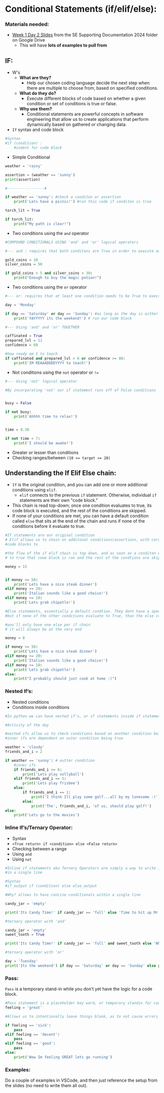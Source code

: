 # Conditional Statements (if/elif/else):

### Materials needed:
- [Week 1 Day 2 Slides](https://docs.google.com/presentation/d/1UF0ifMrYy_rOf0Rm60d0vw2xnBPSGcbX/edit?usp=drive_link&ouid=112614877916387331551&rtpof=true&sd=true) from the SE Supporting Documentation 2024 folder on Google Drive
    - This will have **lots of examples to pull from**

## IF:
- W's
    - **What are they?**
        - Help our chosen coding language decide the next step when there are multiple to choose from, based on specified conditions.
    - **What do they do?**
        - Execute different blocks of code based on whether a given condition or set of conditions is true or false.
    - **Why use them?**
        - Conditional statements are powerful concepts in software engineering that allow us to create applications that perform dynamically based on gathered or changing data.
- `If` syntax and code block
```python
#Syntax
#if (condition) :
    #indent for code block
```


- Simple Conditional
```python
weather = 'rainy'

assertion = (weather == 'sunny')
print(assertion)

#-----------------#

if weather == 'sunny': #check a conditon or assertion
    print('Lets have a picnic!') #run this code if conditon is true

torch_lit = True

if torch_lit:
    print("My path is clear!")
```

- Two conditions using the `and` operator
```python
#COMPOUND CONDITIONALS USING 'and' and 'or' logical operators

#--- and : requires that both conditons are True in order to execute our code block

gold_coins = 10
silver_coins = 50

if gold_coins > 5 and silver_coins > 30:
    print("Enough to buy the magic potion!")
```
- Two conditions using the `or` operator
```python
#--- or: requires that at least one condition needs to be True to execute the code block

day = 'Monday'

if day == 'Saturday' or day == 'Sunday': #as long as the day is either saturday or sunday
    print('YAYYYYY its the weekend!') # run our code block

#--- Using 'and' and 'or' TOGETHER

caffinated = True
prepared_lvl = 11
confidence = 60

#how ready am I to teach
if caffinated and prepared_lvl > 6 or confidence >= 80:
    print('IM REAAADDDDYYYY to teach!')
```

- Not conditions using the `not` operator or `!=`
```python
#--- Using 'not' logical operator

#By incorporating 'not' our if statement runs off of False conditions


busy = False

if not busy:
    print('Ahhhh time to relax!')


time = 8.30

if not time < 7:
    print('I should be awake!')
```
 
- Greater or lesser than conditions
- Checking ranges/between `(10 <= target <= 20)`

## Understanding the If Elif Else chain:
- `If` is the original condition, and you can add one or more additional conditions using `elif`.
    - `elif` connects to the previous `if` statement. Otherwise, individual `if` statements are their own "code block."
- This chain is read top-down; once one condition evaluates to true, its code block is executed, and the rest of the conditions are skipped.
- If none of your conditions are met, you can have a default condition called `else` that sits at the end of the chain and runs if none of the conditions before it evaluate to true.

```python
#If statements are our original condition
# Elif allows us to chain on additonal conditions/assertions, with corresponfing
#code blocks to 

#the flow of the if elif chain is top down, and as soon as a conditon evaluates
# to true that coee block is ran and the rest of the condtions are skipped

money = 15


if money >= 50:
    print('Lets have a nice steak dinner')
elif money >= 20:
    print('Italian sounds like a good choice!')
elif money >= 10:
    print('Lets grab chipotle!')

#Else statements, essentially a default condtion. They dont have a specific condition of their own
#but if none of the other conditions evaluate to True, than the else code block runs

#you'll only have one else per if chain
# it will always be at the very end

money = 8

if money >= 50:
    print('Lets have a nice steak dinner')
elif money >= 20:
    print('Italian sounds like a good choice!')
elif money >= 10:
    print('Lets grab chipotle!')
else:
    print("I probably should just cook at home :(")
```


### Nested If’s:
- Nested conditions
- Conditions inside conditions

```python
#In python we can have nested if's, or if statements inside if statements

#Activity of the day

#nested ifs allow us to check conditions based on another condition being true
#inner ifs are dependent on outer condition being true

weather = 'cloudy'
friends_and_i = 2

if weather == 'sunny': # outter condition
    #inner ifs 
    if friends_and_i >= 6:
        print('Lets play vollyball')
    elif friends_and_i == 5:
        print('Lets play frisbee')
    else:
        if friends_and_i == 1:
            print('I think Ill play some golf...all by my lonesome :(')
        else:
            print('The', friends_and_i, 'of us, should play golf!')
else:
    print('Lets go to the movies')
```


### Inline If’s/Ternary Operator:
- Syntax
- `<True return> if <condition> else <False return>`
- Checking between a range
- Using `and`
- Using `not`

```python
#Inline if statements aka Ternary Operators are simply a way to write if statements
#in a single line

#Syntax
#if_output if (condition) else else_output

#Why? allows to have concise conditionals within a single line

candy_jar = 'empty'

print('Its Candy Time!' if candy_jar == 'full' else 'Time to hit up Mr. Wonka!')

#ternary operator with 'and'

candy_jar = 'empty'
sweet_tooth = True

print('Its Candy Time!' if candy_jar == 'full' and sweet_tooth else 'Who needs candy anyway')

#ternary operator with 'or'

day = 'Tuesday'
print('Its the weekend') if day == 'Saturday' or day == 'Sunday' else print('BOOOOOOOOO its the work week')
```

### Pass: 
`Pass` is a temporary stand-in while you don’t yet have the logic for a code block.

```python
#Pass statement is a placeholder key word, or temporary standin for codeblocks
feeling = 'great'

#Allows us to intentionally leave things blank, as to not cause errors

if feeling == 'sick':
    pass
elif feeling == 'decent':
    pass
elif feeling == 'good':
    pass
else:
    print('Wow Im feeling GREAT lets go running')
```


### Examples: 
Do a couple of examples in VSCode, and then just reference the setup from the slides (no need to write them all out).